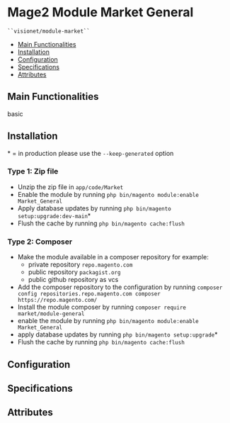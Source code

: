 # Mage2 Module Market General

    ``visionet/module-market``

 - [Main Functionalities](#markdown-header-main-functionalities)
 - [Installation](#markdown-header-installation)
 - [Configuration](#markdown-header-configuration)
 - [Specifications](#markdown-header-specifications)
 - [Attributes](#markdown-header-attributes)


## Main Functionalities
basic

## Installation
\* = in production please use the `--keep-generated` option

### Type 1: Zip file

 - Unzip the zip file in `app/code/Market`
 - Enable the module by running `php bin/magento module:enable Market_General`
 - Apply database updates by running `php bin/magento setup:upgrade:dev-main`\*
 - Flush the cache by running `php bin/magento cache:flush`

### Type 2: Composer

 - Make the module available in a composer repository for example:
    - private repository `repo.magento.com`
    - public repository `packagist.org`
    - public github repository as vcs
 - Add the composer repository to the configuration by running `composer config repositories.repo.magento.com composer https://repo.magento.com/`
 - Install the module composer by running `composer require market/module-general`
 - enable the module by running `php bin/magento module:enable Market_General`
 - apply database updates by running `php bin/magento setup:upgrade`\*
 - Flush the cache by running `php bin/magento cache:flush`


## Configuration




## Specifications




## Attributes



